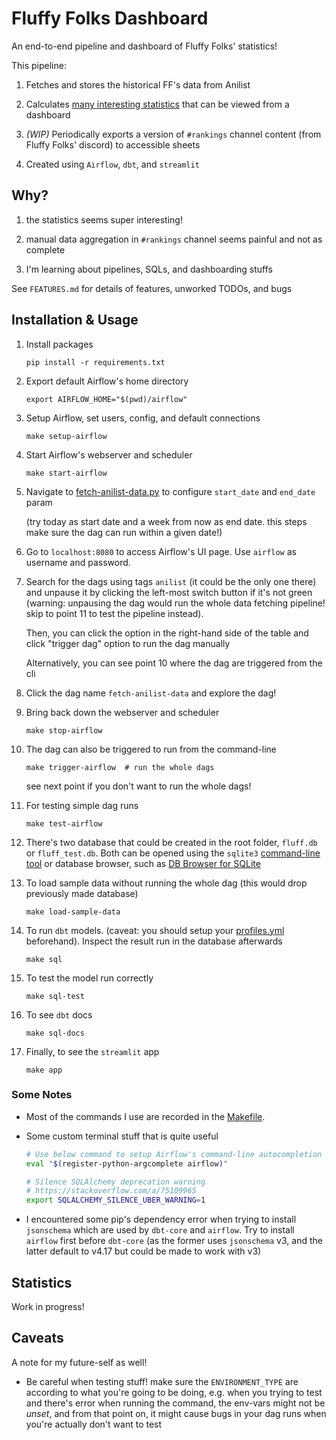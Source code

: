 # Fluffy Folks Dashboard

An end-to-end pipeline and dashboard of Fluffy Folks' statistics!

This pipeline:

1. Fetches and stores the historical FF's data from Anilist

2. Calculates [many interesting statistics](#statistics) that can be viewed from a dashboard

3. *(WIP)* Periodically exports a version of `#rankings` channel content (from Fluffy Folks' discord) to accessible sheets

4. Created using `Airflow`, `dbt`, and `streamlit`

## Why?

1. the statistics seems super interesting!

2. manual data aggregation in `#rankings` channel seems painful and not as complete

3. I'm learning about pipelines, SQLs, and dashboarding stuffs

See `FEATURES.md` for details of features, unworked TODOs, and bugs

## Installation & Usage

1. Install packages

    `pip install -r requirements.txt`

2. Export default Airflow's home directory

   `export AIRFLOW_HOME="$(pwd)/airflow"`

3. Setup Airflow, set users, config, and default connections

    `make setup-airflow`

4. Start Airflow's webserver and scheduler

    `make start-airflow`

5. Navigate to [fetch-anilist-data.py](./dags/fetch-anilist-data.py#L54) to configure `start_date` and `end_date` param

    (try today as start date and a week from now as end date. this steps make sure the dag can run within a given date!)

6. Go to `localhost:8080` to access Airflow's UI page. Use `airflow` as username and password.

7. Search for the dags using tags `anilist` (it could be the only one there) and unpause it by clicking the left-most switch button if it's not green (warning: unpausing the dag would run the whole data fetching pipeline! skip to point 11 to test the pipeline instead).

    Then, you can click the option in the right-hand side of the table and click "trigger dag" option to run the dag manually

    Alternatively, you can see point 10 where the dag are triggered from the cli

8. Click the dag name `fetch-anilist-data` and explore the dag!

9. Bring back down the webserver and scheduler

    `make stop-airflow`

10. The dag can also be triggered to run from the command-line

    `make trigger-airflow  # run the whole dags`

    see next point if you don't want to run the whole dags!

11. For testing simple dag runs

    `make test-airflow`

12. There's two database that could be created in the root folder, `fluff.db` or `fluff_test.db`. Both can be opened using the `sqlite3` [command-line tool](https://www.sqlite.org/download.html) or database browser, such as [DB Browser for SQLite](https://sqlitebrowser.org/)

13. To load sample data without running the whole dag (this would drop previously made database)

    `make load-sample-data`

14. To run `dbt` models. (caveat: you should setup your [profiles.yml](https://docs.getdbt.com/docs/core/connection-profiles) beforehand). Inspect the result run in the database afterwards

    `make sql`

15. To test the model run correctly

    `make sql-test`

16. To see `dbt` docs

    `make sql-docs`

17. Finally, to see the `streamlit` app

    `make app`

### Some Notes

- Most of the commands I use are recorded in the [Makefile](./Makefile).

- Some custom terminal stuff that is quite useful

  ```bash
  # Use below command to setup Airflow's command-line autocompletion
  eval "$(register-python-argcomplete airflow)"

  # Silence SQLAlchemy deprecation warning
  # https://stackoverflow.com/a/75109965
  export SQLALCHEMY_SILENCE_UBER_WARNING=1
  ```

- I encountered some pip's dependency error when trying to install `jsonschema` which are used by `dbt-core` and `airflow`. Try to install `airflow` first before `dbt-core` (as the former uses `jsonschema` v3, and the latter default to v4.17 but could be made to work with v3)

## Statistics

Work in progress!

## Caveats

A note for my future-self as well!

- Be careful when testing stuff! make sure the `ENVIRONMENT_TYPE` are according to what you're going to be doing, e.g. when you trying to test and there's error when running the command, the env-vars might not be *unset*, and from that point on, it might cause bugs in your dag runs when you're actually don't want to test
